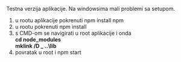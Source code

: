 Testna verzija aplikacije. Na windowsima mali problemi sa setupom. <br>
1. u rootu aplikacije pokrenuti npm install npm<br>
2. u rootu pokrenuti npm install<br>
3. s CMD-om se navigirati u root aplikacije i onda<br>
   <b>cd node_modules</b><br>
   <b>mklink /D _ ..\lib</b><br>
4. povratak u root i npm start<br>
